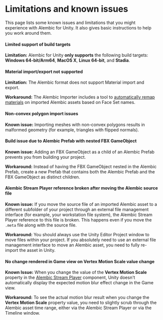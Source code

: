 # Limitations and known issues

This page lists some known issues and limitations that you might experience with Alembic for Unity. It also gives basic instructions to help you work around them.

#### Limited support of build targets

**Limitation:** Alembic for Unity **only supports** the following build targets: **Windows 64-bit/Arm64**, **MacOS X**, **Linux 64-bit**, and **Stadia**.

#### Material import/export not supported

**Limitation:** The Alembic format does not support Material import and export.

**Workaround:** The Alembic Importer includes a tool to [automatically remap materials](materials.md) on imported Alembic assets based on Face Set names.

#### Non-convex polygon import issues

**Known issue:** Importing meshes with non-convex polygons results in malformed geometry (for example, triangles with flipped normals).

#### Build issue due to Alembic Prefab with nested FBX GameObject

**Known issue:** Adding an FBX GameObject as a child of an Alembic Prefab prevents you from building your project.

**Workaround:** Instead of having the FBX GameObject nested in the Alembic Prefab, create a new Prefab that contains both the Alembic Prefab and the FBX GameObject as distinct children.

#### Alembic Stream Player reference broken after moving the Alembic source file

**Known issue:** If you move the source file of an imported Alembic asset to a different subfolder of your project through an external file management interface (for example, your workstation file system), the Alembic Stream Player reference to this file is broken. This happens even if you move the `.meta` file along with the source file.

**Workaround:** You should always use the Unity Editor Project window to move files within your project. If you absolutely need to use an external file management interface to move an Alembic asset, you need to fully re-import the asset in Unity.

#### No change rendered in Game view on Vertex Motion Scale value change

**Known Issue:** When you change the value of the **Vertex Motion Scale** property in the [Alembic Stream Player](ref_StreamPlayer.md) component, Unity doesn't automatically display the expected motion blur effect change in the Game view.

**Workaround:** To see the actual motion blur result when you change the **Vertex Motion Scale** property value, you need to slightly scrub through the Alembic asset time range, either via the Alembic Stream Player or via the Timeline window.
